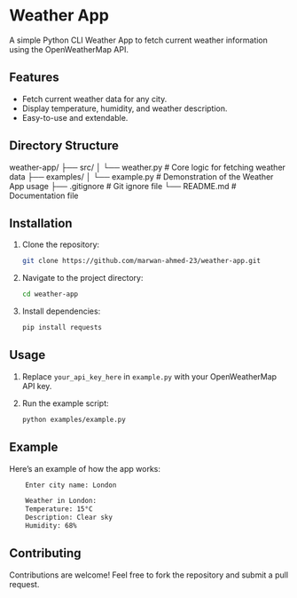 # Weather App

A simple Python CLI Weather App to fetch current weather information using the OpenWeatherMap API.

## Features
- Fetch current weather data for any city.
- Display temperature, humidity, and weather description.
- Easy-to-use and extendable.

## Directory Structure

weather-app/
├── src/
│   └── weather.py        # Core logic for fetching weather data
├── examples/
│   └── example.py        # Demonstration of the Weather App usage
├── .gitignore            # Git ignore file
└── README.md             # Documentation file


## Installation

1. Clone the repository:

    ```bash
    git clone https://github.com/marwan-ahmed-23/weather-app.git
    ```

2. Navigate to the project directory:

    ```bash
    cd weather-app
    ```

3. Install dependencies:

    ```bash
    pip install requests
    ```

## Usage

1. Replace `your_api_key_here` in `example.py` with your OpenWeatherMap API key.
2. Run the example script:

    ```bash
    python examples/example.py
    ```

## Example

Here’s an example of how the app works:

```bash
    Enter city name: London

    Weather in London:
    Temperature: 15°C
    Description: Clear sky
    Humidity: 68%
```

## Contributing

Contributions are welcome! Feel free to fork the repository and submit a pull request.

